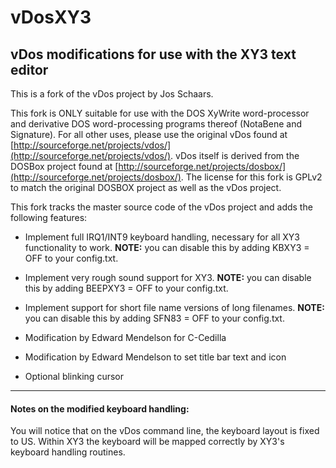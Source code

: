 # vDosXY3
## vDos modifications for use with the XY3 text editor

This is a fork of the vDos project by Jos Schaars. 

This fork is ONLY suitable for use with the DOS XyWrite word-processor and derivative DOS word-processing programs thereof (NotaBene and Signature). For all other uses, please use the original vDos found at
[http://sourceforge.net/projects/vdos/](http://sourceforge.net/projects/vdos/). vDos itself is derived from the DOSBox project found at [http://sourceforge.net/projects/dosbox/](http://sourceforge.net/projects/dosbox/). The license for this fork is GPLv2 to match the original DOSBOX project as well as the vDos project.

This fork tracks the master source code of the vDos project and adds the following features:

* Implement full IRQ1/INT9 keyboard handling, necessary for all XY3 functionality to work. **NOTE:** you can disable this by adding KBXY3 = OFF to your config.txt.

* Implement very rough sound support for XY3. **NOTE:** you can disable this by adding BEEPXY3 = OFF to your config.txt.

* Implement support for short file name versions of long filenames. **NOTE:** you can disable this by adding SFN83 = OFF to your config.txt.

* Modification by Edward Mendelson for C-Cedilla

* Modification by Edward Mendelson to set title bar text and icon

* Optional blinking cursor

---

#### Notes on the modified keyboard handling:
You will notice that on the vDos command line, the keyboard layout is fixed to US. Within XY3 the keyboard will be mapped correctly by XY3's keyboard handling routines.

